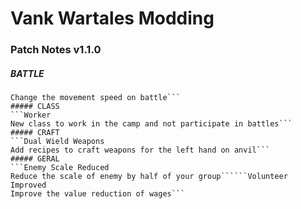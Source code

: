# Vank Wartales Modding

### Patch Notes v1.1.0

##### BATTLE
```Battle Unit Speed
Change the movement speed on battle```
##### CLASS
```Worker
New class to work in the camp and not participate in battles```
##### CRAFT
```Dual Wield Weapons
Add recipes to craft weapons for the left hand on anvil```
##### GERAL
```Enemy Scale Reduced
Reduce the scale of enemy by half of your group``````Volunteer Improved
Improve the value reduction of wages```
